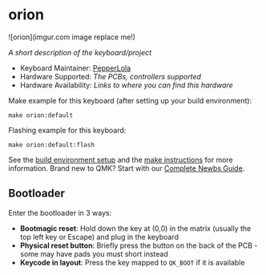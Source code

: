 # orion

![orion](imgur.com image replace me!)

*A short description of the keyboard/project*

* Keyboard Maintainer: [PepperLola](https://github.com/PepperLola)
* Hardware Supported: *The PCBs, controllers supported*
* Hardware Availability: *Links to where you can find this hardware*

Make example for this keyboard (after setting up your build environment):

    make orion:default

Flashing example for this keyboard:

    make orion:default:flash

See the [build environment setup](https://docs.qmk.fm/#/getting_started_build_tools) and the [make instructions](https://docs.qmk.fm/#/getting_started_make_guide) for more information. Brand new to QMK? Start with our [Complete Newbs Guide](https://docs.qmk.fm/#/newbs).

## Bootloader

Enter the bootloader in 3 ways:

* **Bootmagic reset**: Hold down the key at (0,0) in the matrix (usually the top left key or Escape) and plug in the keyboard
* **Physical reset button**: Briefly press the button on the back of the PCB - some may have pads you must short instead
* **Keycode in layout**: Press the key mapped to `QK_BOOT` if it is available
